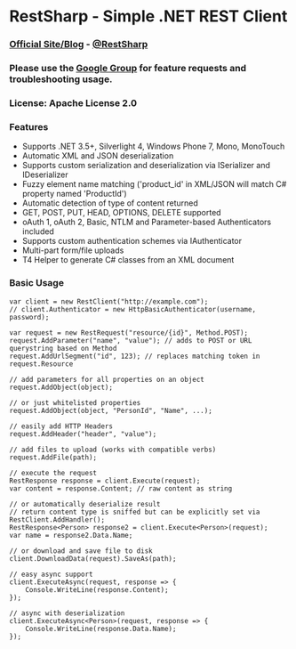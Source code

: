 # RestSharp - Simple .NET REST Client

### [Official Site/Blog][1] - [@RestSharp][2]  
### Please use the [Google Group][3] for feature requests and troubleshooting usage.
### License: Apache License 2.0  

### Features

* Supports .NET 3.5+, Silverlight 4, Windows Phone 7, Mono, MonoTouch
* Automatic XML and JSON deserialization
* Supports custom serialization and deserialization via ISerializer and IDeserializer
* Fuzzy element name matching ('product_id' in XML/JSON will match C# property named 'ProductId')
* Automatic detection of type of content returned
* GET, POST, PUT, HEAD, OPTIONS, DELETE supported
* oAuth 1, oAuth 2, Basic, NTLM and Parameter-based Authenticators included
* Supports custom authentication schemes via IAuthenticator
* Multi-part form/file uploads
* T4 Helper to generate C# classes from an XML document

### Basic Usage
    var client = new RestClient("http://example.com");
    // client.Authenticator = new HttpBasicAuthenticator(username, password);
	
    var request = new RestRequest("resource/{id}", Method.POST);
    request.AddParameter("name", "value"); // adds to POST or URL querystring based on Method
    request.AddUrlSegment("id", 123); // replaces matching token in request.Resource

    // add parameters for all properties on an object
    request.AddObject(object);

    // or just whitelisted properties
    request.AddObject(object, "PersonId", "Name", ...);
    
    // easily add HTTP Headers
    request.AddHeader("header", "value");

    // add files to upload (works with compatible verbs)
    request.AddFile(path);
        
    // execute the request
    RestResponse response = client.Execute(request);
    var content = response.Content; // raw content as string
	    
    // or automatically deserialize result
    // return content type is sniffed but can be explicitly set via RestClient.AddHandler();
    RestResponse<Person> response2 = client.Execute<Person>(request);
    var name = response2.Data.Name;

    // or download and save file to disk
    client.DownloadData(request).SaveAs(path);

	// easy async support
    client.ExecuteAsync(request, response => {
        Console.WriteLine(response.Content);
    });

	// async with deserialization
	client.ExecuteAsync<Person>(request, response => {
        Console.WriteLine(response.Data.Name);
    });
 
  [1]: http://restsharp.org
  [2]: http://twitter.com/RestSharp
  [3]: http://groups.google.com/group/RestSharp